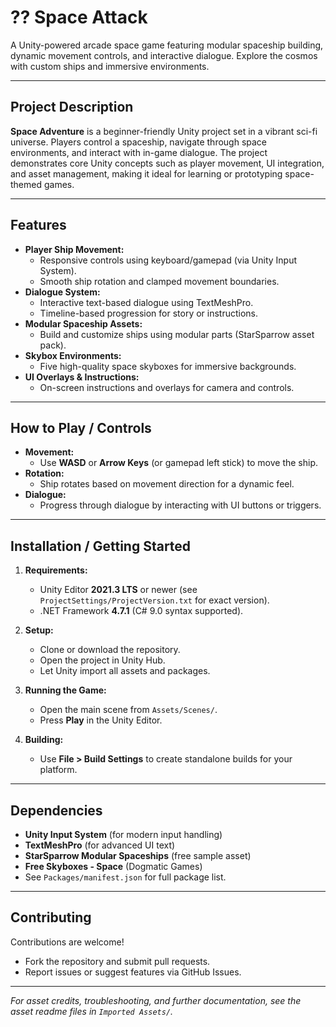# ?? Space Attack

A Unity-powered arcade space game featuring modular spaceship building, dynamic movement controls, and interactive dialogue. Explore the cosmos with custom ships and immersive environments.

---

## Project Description

**Space Adventure** is a beginner-friendly Unity project set in a vibrant sci-fi universe. Players control a spaceship, navigate through space environments, and interact with in-game dialogue. The project demonstrates core Unity concepts such as player movement, UI integration, and asset management, making it ideal for learning or prototyping space-themed games.

---

## Features

- **Player Ship Movement:**  
  - Responsive controls using keyboard/gamepad (via Unity Input System).
  - Smooth ship rotation and clamped movement boundaries.
- **Dialogue System:**  
  - Interactive text-based dialogue using TextMeshPro.
  - Timeline-based progression for story or instructions.
- **Modular Spaceship Assets:**  
  - Build and customize ships using modular parts (StarSparrow asset pack).
- **Skybox Environments:**  
  - Five high-quality space skyboxes for immersive backgrounds.
- **UI Overlays & Instructions:**  
  - On-screen instructions and overlays for camera and controls.

---

## How to Play / Controls

- **Movement:**  
  - Use **WASD** or **Arrow Keys** (or gamepad left stick) to move the ship.
- **Rotation:**  
  - Ship rotates based on movement direction for a dynamic feel.
- **Dialogue:**  
  - Progress through dialogue by interacting with UI buttons or triggers.

---

## Installation / Getting Started

1. **Requirements:**  
   - Unity Editor **2021.3 LTS** or newer (see `ProjectSettings/ProjectVersion.txt` for exact version).
   - .NET Framework **4.7.1** (C# 9.0 syntax supported).

2. **Setup:**  
   - Clone or download the repository.
   - Open the project in Unity Hub.
   - Let Unity import all assets and packages.

3. **Running the Game:**  
   - Open the main scene from `Assets/Scenes/`.
   - Press **Play** in the Unity Editor.

4. **Building:**  
   - Use **File > Build Settings** to create standalone builds for your platform.

---

## Dependencies

- **Unity Input System** (for modern input handling)
- **TextMeshPro** (for advanced UI text)
- **StarSparrow Modular Spaceships** (free sample asset)
- **Free Skyboxes - Space** (Dogmatic Games)
- See `Packages/manifest.json` for full package list.

---

## Contributing

Contributions are welcome!  
- Fork the repository and submit pull requests.
- Report issues or suggest features via GitHub Issues.

---

*For asset credits, troubleshooting, and further documentation, see the asset readme files in `Imported Assets/`.*
